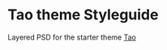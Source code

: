 Tao theme Styleguide
=========================

Layered PSD for the starter theme [Tao](http://drupal.org/project/tao)